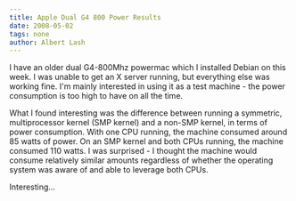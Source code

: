 ```yaml
---
title: Apple Dual G4 800 Power Results
date: 2008-05-02
tags: none
author: Albert Lash
---
```

I have an older dual G4-800Mhz powermac which I installed Debian on this week. I was unable to get an X server running, but everything else was working fine. I'm mainly interested in using it as a test machine - the power consumption is too high to have on all the time.

What I found interesting was the difference between running a symmetric, multiprocessor kernel (SMP kernel) and a non-SMP kernel, in terms of power consumption. With one CPU running, the machine consumed around 85 watts of power. On an SMP kernel and both CPUs running, the machine consumed 110 watts. I was surprised - I thought the machine would consume relatively similar amounts regardless of whether the operating system was aware of and able to leverage both CPUs.

Interesting...

